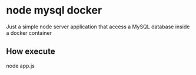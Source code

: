 # node mysql docker

Just a simple node server application that access a MySQL database inside a docker container

## How execute

node app.js
